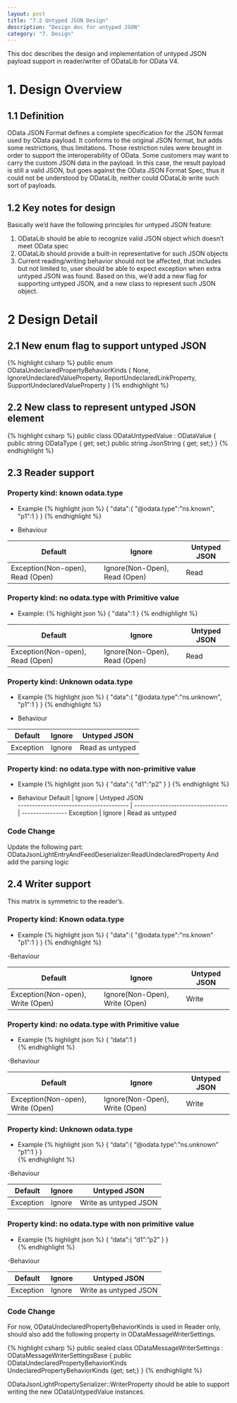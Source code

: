 ```yaml
---
layout: post
title: "7.2 Untyped JSON Design"
description: "Design doc for untyped JSON"
category: "7. Design"
---
```


This doc describes the design and implementation of untyped JSON payload support in reader/writer of ODataLib for OData V4.

# 1. Design Overview

## 1.1 Definition

OData JSON Format defines a complete specification for the JSON format used by OData payload. It conforms to the original JSON format, but adds some restrictions, thus limitations. Those restriction rules were brought in order to support the interoperability of OData.
Some customers may want to carry the custom JSON data in the payload. In this case, the result payload is still a valid JSON, but goes against the OData JSON Format Spec, thus it could not be understood by ODataLib, neither could ODataLib write such sort of payloads.

## 1.2 Key notes for design
Basically we’d have the following principles for untyped JSON feature:
1. ODataLib should be able to recognize valid JSON object which doesn’t meet OData spec
2. ODataLib should provide a built-in  representative for such JSON objects
3. Current reading/writing behavior should not be affected, that includes but not limited to, user should be able to expect exception when extra untyped JSON was found.
Based on this, we’d add a new flag for supporting untyped JSON, and a new class to represent such JSON object.

# 2 Design Detail

## 2.1 New enum flag to support untyped JSON
{% highlight csharp %}
public enum ODataUndeclaredPropertyBehaviorKinds
{
	None,
	IgnoreUndeclaredValueProperty,
	ReportUndeclaredLinkProperty,
	SupportUndeclaredValueProperty
}
{% endhighlight %}

## 2.2 New class to represent untyped JSON element
{% highlight csharp %}
public class ODataUntypedValue : ODataValue
{
	public string ODataType { get; set;}
	public string JsonString { get; set;}
}
{% endhighlight %}

## 2.3 Reader support

### Property kind: known odata.type

- Example
{% highlight json %}
{
	"data":{
		"@odata.type":"ns.known",
		"p1":1
	}
}
{% endhighlight %}

- Behaviour

Default           						| Ignore							| Untyped JSON              
---------------------------------------	| --------------------------------- | ------------
Exception(Non-open), Read (Open) 		| Ignore(Non-Open), Read (Open) 	| Read
                       
### Property kind: no odata.type with Primitive value

- Example:
{% highlight json %}
{
	"data":1
}
{% endhighlight %}

Default           						| Ignore							| Untyped JSON              
---------------------------------------	| --------------------------------- | ------------
Exception(Non-open), Read (Open) 		| Ignore(Non-Open), Read (Open) 	| Read

### Property kind: Unknown odata.type

- Example
{% highlight json %}
{
	"data":{
		"@odata.type":"ns.unknown",
		"p1":1
	}
}
{% endhighlight %}

- Behaviour

Default           						| Ignore							| Untyped JSON              
---------------------------------------	| --------------------------------- | ----------------
Exception								| Ignore						 	| Read as untyped
	
	
### Property kind: no odata.type with non-primitive value

- Example
{% highlight json %}
{
	"data":{
		"d1":"p2"
	}
}
{% endhighlight %}

- Behaviour
Default           						| Ignore							| Untyped JSON              
---------------------------------------	| --------------------------------- | ----------------
Exception								| Ignore						 	| Read as untyped

### Code Change

Update the following part:
ODataJsonLightEntryAndFeedDeserializer:ReadUndeclaredProperty
And add the parsing logic

## 2.4 Writer support

This matrix is symmetric to the reader’s. 

### Property kind: Known odata.type
- Example
{% highlight json %}
{
"data":{
"@odata.type":"ns.known"
"p1":1
}
}
{% endhighlight %}

-Behaviour

Default           						| Ignore							| Untyped JSON              
---------------------------------------	| --------------------------------- | ------------
Exception(Non-open), Write (Open) 		| Ignore(Non-Open), Write (Open) 	| Write


### Property kind: no odata.type with Primitive value	

- Example
{% highlight json %}
{
“data”:1
}			
{% endhighlight %}

-Behaviour

Default           						| Ignore							| Untyped JSON              
---------------------------------------	| --------------------------------- | ------------
Exception(Non-open), Write (Open) 		| Ignore(Non-Open), Write (Open) 	| Write


### Property kind: Unknown odata.type

- Example
{% highlight json %}
{
“data”:{
“@odata.type”:”ns.unknown”
“p1”:1
}
}			
{% endhighlight %}

-Behaviour

Default           						| Ignore							| Untyped JSON              
---------------------------------------	| --------------------------------- | ----------------------
Exception 								| Ignore							| Write as untyped JSON

### Property kind: no odata.type with non primitive value

- Example
{% highlight json %}
{
“data”:{
“d1”:”p2”
}
}			
{% endhighlight %}

-Behaviour

Default           						| Ignore							| Untyped JSON              
---------------------------------------	| --------------------------------- | ----------------------
Exception 								| Ignore							| Write as untyped JSON


### Code Change

For now, ODataUndeclaredPropertyBehaviorKinds is used in Reader only, should also add the following property in ODataMessageWriterSettings.

{% highlight csharp %}
public sealed class ODataMessageWriterSettings : ODataMessageWriterSettingsBase
{
	public ODataUndeclaredPropertyBehaviorKinds UndeclaredPropertyBehaviorKinds {get; set;}
}
{% endhighlight %}

ODataJsonLightPropertySerializer::WriterProperty should be able to support writing the new ODataUntypedValue instances.
